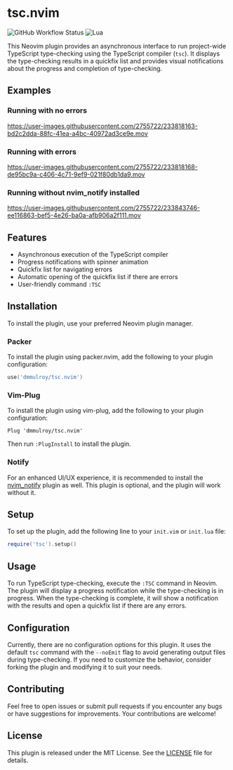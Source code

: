 # tsc.nvim

![GitHub Workflow Status](https://img.shields.io/github/actions/workflow/status/ellisonleao/nvim-plugin-template/default.yml?branch=main&style=for-the-badge)
![Lua](https://img.shields.io/badge/Made%20with%20Lua-blueviolet.svg?style=for-the-badge&logo=lua)

This Neovim plugin provides an asynchronous interface to run project-wide TypeScript type-checking using the TypeScript compiler (`tsc`). It displays the type-checking results in a quickfix list and provides visual notifications about the progress and completion of type-checking.

## Examples
### Running with no errors
https://user-images.githubusercontent.com/2755722/233818163-bd2c2dda-88fc-41ea-a4bc-40972ad3ce9e.mov



### Running with errors
https://user-images.githubusercontent.com/2755722/233818168-de95bc9a-c406-4c71-9ef9-021f80db1da9.mov


### Running without nvim_notify installed


https://user-images.githubusercontent.com/2755722/233843746-ee116863-bef5-4e26-ba0a-afb906a2f111.mov



## Features

- Asynchronous execution of the TypeScript compiler
- Progress notifications with spinner animation
- Quickfix list for navigating errors
- Automatic opening of the quickfix list if there are errors
- User-friendly command `:TSC`

## Installation

To install the plugin, use your preferred Neovim plugin manager.

### Packer

To install the plugin using packer.nvim, add the following to your plugin configuration:

```lua
use('dmmulroy/tsc.nvim')

```

### Vim-Plug

To install the plugin using vim-plug, add the following to your plugin configuration:

```vim
Plug 'dmmulroy/tsc.nvim'
```

Then run `:PlugInstall` to install the plugin.

### Notify

For an enhanced UI/UX experience, it is recommended to install the [nvim_notify](https://github.com/rcarriga/nvim-notify) plugin as well. This plugin is optional, and the plugin will work without it.

## Setup

To set up the plugin, add the following line to your `init.vim` or `init.lua` file:

```lua
require('tsc').setup()
```

## Usage

To run TypeScript type-checking, execute the `:TSC` command in Neovim. The plugin will display a progress notification while the type-checking is in progress. When the type-checking is complete, it will show a notification with the results and open a quickfix list if there are any errors.

## Configuration

Currently, there are no configuration options for this plugin. It uses the default `tsc` command with the `--noEmit` flag to avoid generating output files during type-checking. If you need to customize the behavior, consider forking the plugin and modifying it to suit your needs.

## Contributing

Feel free to open issues or submit pull requests if you encounter any bugs or have suggestions for improvements. Your contributions are welcome!

## License

This plugin is released under the MIT License. See the [LICENSE](LICENSE) file for details.

